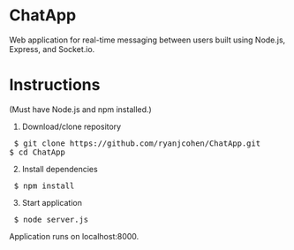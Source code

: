 # ChatApp

Web application for real-time messaging between users built using Node.js, Express, and Socket.io.

# Instructions
(Must have Node.js and npm installed.)

1. Download/clone repository
<pre> $ git clone https://github.com/ryanjcohen/ChatApp.git
$ cd ChatApp </pre>

2. Install dependencies
<pre> $ npm install </pre>

3. Start application
<pre> $ node server.js </pre>

Application runs on localhost:8000.
